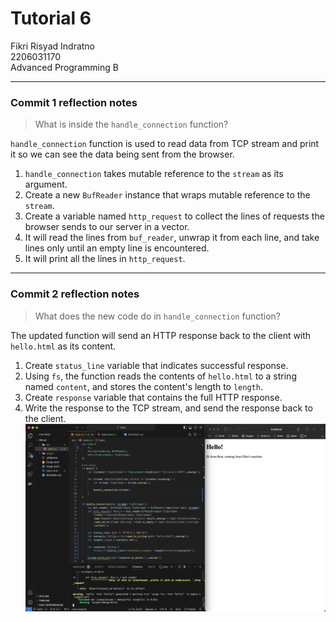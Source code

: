 # Tutorial 6
Fikri Risyad Indratno</br>
2206031170</br>
Advanced Programming B

---
### Commit 1 reflection notes
> What is inside the `handle_connection` function?

`handle_connection` function is used to read data from TCP stream and print it so we can see the data being sent from the browser.
1. `handle_connection` takes mutable reference to the `stream` as its argument.
1. Create a new `BufReader` instance that wraps mutable reference to the `stream`.
1. Create a variable named `http_request` to collect the lines of requests the browser sends to our server in a vector.
1. It will read the lines from `buf_reader`, unwrap it from each line, and take lines only until an empty line is encountered.
1. It will print all the lines in `http_request`.

---

### Commit 2 reflection notes
> What does the new code do in `handle_connection` function?

The updated function will send an HTTP response back to the client with `hello.html` as its content.
1. Create `status_line` variable that indicates successful response.
1. Using `fs`, the function reads the contents of `hello.html` to a string named `content`, and stores the content's length to `length`.
1. Create `response` variable that contains the full HTTP response.
1. Write the response to the TCP stream, and send the response back to the client.
![Commit 2 screen capture](/assets/images/commit2.png)